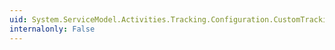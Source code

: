 ```yaml
---
uid: System.ServiceModel.Activities.Tracking.Configuration.CustomTrackingQueryElement.Properties
internalonly: False
---
```

